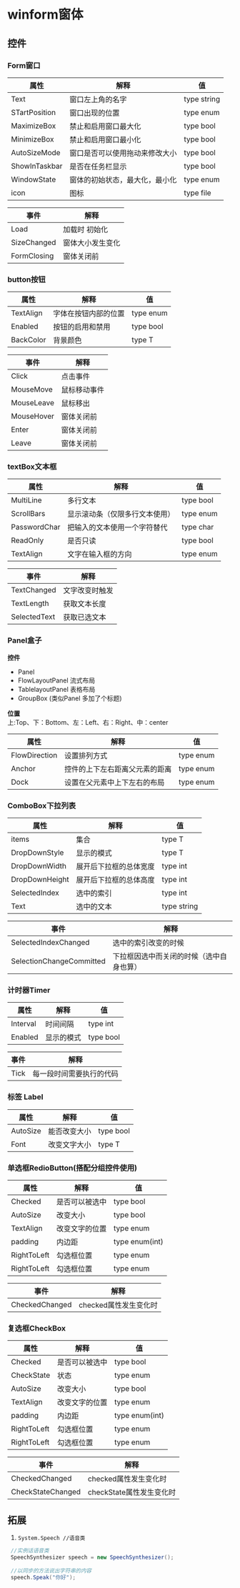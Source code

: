 # winform窗体

## 控件

### Form窗口

| 属性            | 解释              | 值           |  
 |---------------|-----------------|-------------|  
| Text          | 窗口左上角的名字        | type string |
| STartPosition | 窗口出现的位置         | type enum   |
| MaximizeBox   | 禁止和启用窗口最大化      | type bool   |
| MinimizeBox   | 禁止和启用窗口最小化      | type bool   |
| AutoSizeMode  | 窗口是否可以使用拖动来修改大小 | type bool   |
| ShowInTaskbar | 是否在任务栏显示        | type bool   |
| WindowState   | 窗体的初始状态，最大化，最小化 | type enum   |
| icon          | 图标              | type file   |

| 事件          | 解释       |   
|-------------|----------| 
| Load        | 加载时 初始化  |
| SizeChanged | 窗体大小发生变化 |
| FormClosing | 窗体关闭前    |

### button按钮

| 属性        | 解释         | 值         |  
 |-----------|------------|-----------|  
| TextAlign | 字体在按钮内部的位置 | type enum |
| Enabled   | 按钮的启用和禁用   | type bool |
| BackColor | 背景颜色       | type T    |

| 事件         | 解释     |   
|------------|--------| 
| Click      | 点击事件   |
| MouseMove  | 鼠标移动事件 |
| MouseLeave | 鼠标移出   |
| MouseHover | 窗体关闭前  |
| Enter      | 窗体关闭前  |
| Leave      | 窗体关闭前  |

### textBox文本框

| 属性           | 解释              | 值         |  
 |--------------|-----------------|-----------|  
| MultiLine    | 多行文本            | type bool |
| ScrollBars   | 显示滚动条（仅限多行文本使用） | type enum |
| PasswordChar | 把输入的文本使用一个字符替代  | type char |
| ReadOnly     | 是否只读            | type bool |
| TextAlign    | 文字在输入框的方向       | type enum |

| 事件           | 解释      |   
|--------------|---------| 
| TextChanged  | 文字改变时触发 |
| TextLength   | 获取文本长度  |
| SelectedText | 获取已选文本  |

### Panel盒子

**控件**

- Panel
- FlowLayoutPanel 流式布局
- TablelayoutPanel 表格布局
- GroupBox (类似Panel 多加了个标题)

**位置**  
上:Top、下：Bottom、左：Left、右：Right、中：center

| 属性            | 解释              | 值         |  
 |---------------|-----------------|-----------|  
| FlowDirection | 设置排列方式          | type enum |
| Anchor        | 控件的上下左右距离父元素的距离 | type enum |
| Dock          | 设置在父元素中上下左右的布局  | type enum |

### ComboBox下拉列表

| 属性             | 解释          | 值           |  
 |----------------|-------------|-------------|  
| items          | 集合          | type T      |
| DropDownStyle  | 显示的模式       | type T      |
| DropDownWidth  | 展开后下拉框的总体宽度 | type int    |
| DropDownHeight | 展开后下拉框的总体高度 | type int    |
| SelectedIndex  | 选中的索引       | type int    |
| Text           | 选中的文本       | type string |

| 事件                       | 解释                   |
|--------------------------|----------------------|
| SelectedIndexChanged     | 选中的索引改变的时候           |
| SelectionChangeCommitted | 下拉框因选中而关闭的时候（选中自身也算） |   

### 计时器Timer

| 属性       | 解释    | 值         |  
 |----------|-------|-----------|  
| Interval | 时间间隔  | type int  |
| Enabled  | 显示的模式 | type bool |

| 事件   | 解释           |
|------|--------------|
| Tick | 每一段时间需要执行的代码 |

### 标签 Label

| 属性       | 解释     | 值         |  
 |----------|--------|-----------|  
| AutoSize | 能否改变大小 | type bool |
| Font     | 改变文字大小 | type T    |

### 单选框RedioButton(搭配分组控件使用)

| 属性          | 解释      | 值              |  
 |-------------|---------|----------------|  
| Checked     | 是否可以被选中 | type bool      |
| AutoSize    | 改变大小    | type bool      |
| TextAlign   | 改变文字的位置 | type enum      |
| padding     | 内边距     | type enum(int) |
| RightToLeft | 勾选框位置   | type enum      |
| RightToLeft | 勾选框位置   | type enum      |

| 事件             | 解释             |
|----------------|----------------|
| CheckedChanged | checked属性发生变化时 |

### 复选框CheckBox

| 属性          | 解释      | 值              |  
 |-------------|---------|----------------| 
| Checked     | 是否可以被选中 | type bool      |
| CheckState  | 状态      | type enum      |
| AutoSize    | 改变大小    | type bool      |
| TextAlign   | 改变文字的位置 | type enum      |
| padding     | 内边距     | type enum(int) |
| RightToLeft | 勾选框位置   | type enum      |
| RightToLeft | 勾选框位置   | type enum      |

| 事件                | 解释                |
|-------------------|-------------------|
| CheckedChanged    | checked属性发生变化时    |
| CheckStateChanged | checkState属性发生变化时 |

## 拓展

1. ```System.Speech //语音类```

```csharp
 //实例话语音类
 SpeechSynthesizer speech = new SpeechSynthesizer();
 
 //以同步的方法说出字符串的内容
 speech.Speak("你好");
 ```
